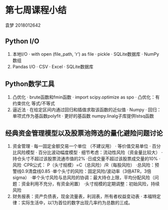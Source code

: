 # 第七周课程小结

袁梦 2018012642

## Python I/O
1. 本地I/O
· with open (file_path, 'r') as file
· pickle
· SQLite数据库
· NumPy数组
2. Pandas I/O
· CSV
· Excel
· SQLite数据库
## Python数学工具
1. 凸优化
· brute函数和fmin函数
· import scipy.optimize as spo
· 凸优化：有约束优化  等式/不等式
2. 逼近法
· 在给定区间内通过回归和插值求取该函数的近似值
· Numpy
· 回归：单项式作为基函数polyfit
· 更好的基函数 numpy.linalg子库提供lstsq函数
## 经典资金管理模型以及股票池筛选的量化避险问题讨论
1. 资金管理
· 每一固定金额交易一个单位 （不建议用）
· 等价值交易单位
· 百分比风险模型
· 百分比波动幅度模型
· 细节考虑：流动性风险（资金量比较大）
	·持仓头寸不超过该股票流通市值的2%
	·日成交量不超过该股票成交量的10%
· 风险
	·CPR公式： P（头寸规模）=C（总风险）/R（每股风险）
	·总风险：预警线0.9清盘线0.85
	·单个头寸的风险：固定风险/波动率（3倍ATR，3倍sigma）
	·单个头寸风险与总风险的协调：最大持仓上限，平均分配风险（问题：资金利用不充分，有资金闲置）
	·头寸规模的定期调整：初始风险，持续风险
2. 财务报表：资产负债表，现金流量表，利润表，所有者权益变动表
· 本福特定律：实际生活中，以1为首位的数字出现几率约为总数的三成。